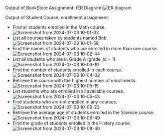 Output of BookStore Assignment: (ER Diagram)![ER diagram](https://github.com/Safalm74/LF-SE-PSQL-Day2/assets/57723223/0eddea7b-22f0-48c5-900b-ca36f80ebcd2)

Output of Student,Course, enrollment assignment:
- Find all students enrolled in the Math course. ![Screenshot from 2024-07-03 10-01-02](https://github.com/Safalm74/LF-SE-PSQL-Day2/assets/57723223/6970f498-001d-476b-9621-c1884b9a0380)
- List all courses taken by students named Bob.![Screenshot from 2024-07-03 10-01-58](https://github.com/Safalm74/LF-SE-PSQL-Day2/assets/57723223/83791369-cfa2-4c6e-b5b2-c93ff0b6ba34)
- Find the names of students who are enrolled in more than one course.![Screenshot from 2024-07-03 10-02-44](https://github.com/Safalm74/LF-SE-PSQL-Day2/assets/57723223/ac8f7223-a995-4ece-890d-526206e0e8d4)
- List all students who are in Grade A (grade_id = 1).![Screenshot from 2024-07-03 10-03-10](https://github.com/Safalm74/LF-SE-PSQL-Day2/assets/57723223/ce2f54f1-5f1e-4109-8375-9fea7b665cf5)
- Find the number of students enrolled in each course.![Screenshot from 2024-07-03 10-04-02](https://github.com/Safalm74/LF-SE-PSQL-Day2/assets/57723223/b5bdbe1f-2f04-42b6-8541-4974f50ae35c)
- Retrieve the course with the highest number of enrollments.![Screenshot from 2024-07-03 10-05-15](https://github.com/Safalm74/LF-SE-PSQL-Day2/assets/57723223/63e0234b-b4c4-44d4-bb78-3ccc04713f36)
- List students who are enrolled in all available courses.![Screenshot from 2024-07-03 10-05-43](https://github.com/Safalm74/LF-SE-PSQL-Day2/assets/57723223/8c26f84a-2e60-4ebe-a632-5b1690084d1c)
- Find students who are not enrolled in any courses.![Screenshot from 2024-07-03 10-06-23](https://github.com/Safalm74/LF-SE-PSQL-Day2/assets/57723223/e94f5f1c-e7ec-478e-a744-9240cbaf6713)
- Retrieve the average age of students enrolled in the Science course.![Screenshot from 2024-07-03 10-06-49](https://github.com/Safalm74/LF-SE-PSQL-Day2/assets/57723223/2bbd722f-7703-42a9-8ce2-afa60105a8e5)  
- Find the grade of students enrolled in the History course.![Screenshot from 2024-07-03 10-08-40](https://github.com/Safalm74/LF-SE-PSQL-Day2/assets/57723223/c04bf74a-cc44-4f28-b113-e6e3e1c32dd9)



